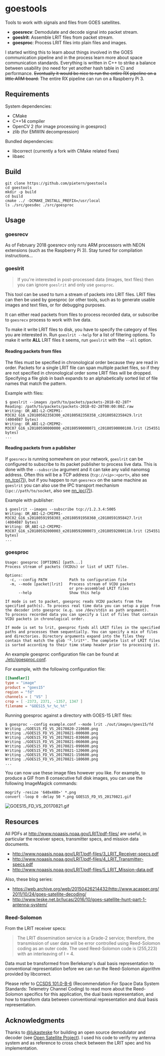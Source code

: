 # goestools

Tools to work with signals and files from GOES satellites.

* **goesrecv**: Demodulate and decode signal into packet stream.
* **goeslrit**: Assemble LRIT files from packet stream.
* **goesproc**: Process LRIT files into plain files and images.

I started writing this to learn about things involved in the GOES
communication pipeline and in the process learn more about space
communication standards. Everything is written in C++ to strike a
balance between usability (no need for yet another hash table in C)
and performance. ~~Eventually it would be nice to run the entire RX
pipeline on a little ARM board.~~ The entire RX pipeline can run on a
Raspberry Pi 3.

## Requirements

System dependencies:

* CMake
* C++14 compiler
* OpenCV 2 (for image processing in goesproc)
* zlib (for EMWIN decompression)

Bundled dependencies:

* libcorrect (currently a fork with CMake related fixes)
* libaec

## Build

``` shell
git clone https://github.com/pietern/goestools
cd goestools
mkdir -p build
cd build
cmake ../ -DCMAKE_INSTALL_PREFIX=/usr/local
ls ./src/goesdec ./src/goesproc
```

## Usage

### goesrecv

As of February 2018 goesrecv only runs ARM processors with NEON
extensions (such as the Raspberry Pi 3). Stay tuned for compilation
instructions...

### goeslrit

> If you're interested in post-processed data (images, text files)
> then you can ignore `goeslrit` and only use `goesproc`.

This tool can be used to turn a stream of packets into LRIT files.
LRIT files can then be used by goesproc (or other tools, such as to
generate usable images and text files, or for debugging purposes.

It can either read packets from files to process recorded data, or
subscribe to `goesrecv` process to work with live data.

To make it write LRIT files to disk, you have to specify the category
of files you are interested in. Run `goeslrit --help` for a list of
filtering options. To make it write **ALL** LRIT files it seems, run
`goeslrit` with the `--all` option.

#### Reading packets from files

The files must be specified in chronological order because they are
read in order. Packets for a single LRIT file can span multiple packet
files, so if they are not specified in chronological order some LRIT
files will be dropped. Specifying a file glob in bash expands to an
alphabetically sorted list of file names that match the pattern.

Example with files:

``` shell
$ goeslrit --images /path/to/packets/packets-2018-02-28T*
Reading: /path/to/packets/packets-2018-02-28T00:00:00Z.raw
Writing: OR_ABI-L2-CMIPM1-M3C02_G16_s20180582358300_e20180582358358_c20180582358429.lrit (4004087 bytes)
Writing: OR_ABI-L2-CMIPM2-M3C07_G16_s20180590000000_e20180590000071_c20180590000108.lrit (254551 bytes)
...
```

#### Reading packets from a publisher

If `goesrecv` is running somewhere on your network, `goeslrit` can be
configured to subscribe to its packet publisher to process live data.
This is done with the `--subscribe` argument and it can take any valid
nanomsg address. Often this will be a TCP address
(`tcp://<ip>:<port>`, also see [nn_tcp(7)][nn_tcp]), but if you happen
to run `goesrecv` on the same machine as `goeslrit` you can also use
the IPC transport mechanism (`ipc://path/to/socket`, also see
[nn_ipc(7)][nn_ipc]).

[nn_tcp]: http://nanomsg.org/v1.1.2/nn_tcp.html
[nn_ipc]: http://nanomsg.org/v1.1.2/nn_ipc.html

Example with publisher:

``` shell
$ goeslrit --images --subscribe tcp://1.2.3.4:5005
Writing: OR_ABI-L2-CMIPM1-M3C02_G16_s20180591958303_e20180591958360_c20180591958427.lrit (4004087 bytes)
Writing: OR_ABI-L2-CMIPM2-M3C07_G16_s20180592000003_e20180592000073_c20180592000110.lrit (254551 bytes)
...
```

### goesproc

```
Usage: goesproc [OPTIONS] [path...]
Process stream of packets (VCDUs) or list of LRIT files.

Options:
  -c, --config PATH          Path to configuration file
  -m, --mode [packet|lrit]   Process stream of VCDU packets
                             or pre-assembled LRIT files
      --help                 Show this help

If mode is set to packet, goesproc reads VCDU packets from the
specified path(s). To process real time data you can setup a pipe from
the decoder into goesproc (e.g. use /dev/stdin as path argument).
To process recorded data you can specify a list of files that contain
VCDU packets in chronological order.

If mode is set to lrit, goesproc finds all LRIT files in the specified
paths and processes them sequentially. You can specify a mix of files
and directories. Directory arguments expand into the files they
contain that match the glob '*.lrit*'. The complete list of LRIT files
is sorted according to their time stamp header prior to processing it.
```

An example goesproc configuration file can be found at
[./etc/goesproc.conf](etc/goesproc.conf).

For example, with the following configuration file:

``` toml
[[handler]]
type = "image"
product = "goes15"
region = "fd"
channels = [ "VS" ]
crop = [ -2373, 2371, -1357, 1347 ]
filename = "GOES15_%r_%c_%t"
```

Running goesproc against a directory with GOES-15 LRIT files:

``` shell
$ goesproc --config example.conf --mode lrit ./out/images/goes15/fd
Writing ./GOES15_FD_VS_20170820-210600.png
Writing ./GOES15_FD_VS_20170821-000600.png
Writing ./GOES15_FD_VS_20170821-030600.png
Writing ./GOES15_FD_VS_20170821-060600.png
Writing ./GOES15_FD_VS_20170821-090600.png
Writing ./GOES15_FD_VS_20170821-120600.png
Writing ./GOES15_FD_VS_20170821-150600.png
Writing ./GOES15_FD_VS_20170821-180600.png
...
```

You can now use these image files however you like. For example, to
produce a GIF from 8 consecutive full disk images, you can use the
following ImageMagick commands:

``` shell
mogrify -resize '640x480>' *.png
convert -loop 0 -delay 50 *.png GOES15_FD_VS_20170821.gif
```

![GOES15_FD_VS_20170821.gif](./images/GOES15_FD_VS_20170821.gif)

## Resources

All PDFs at http://www.noaasis.noaa.gov/LRIT/pdf-files/ are useful, in
particular the receiver specs, transmitter specs, and mission data
documents.

* http://www.noaasis.noaa.gov/LRIT/pdf-files/3_LRIT_Receiver-specs.pdf
* http://www.noaasis.noaa.gov/LRIT/pdf-files/4_LRIT_Transmitter-specs.pdf
* http://www.noaasis.noaa.gov/LRIT/pdf-files/5_LRIT_Mission-data.pdf

Also, these blog series:

* https://web.archive.org/web/20150426214432/http://www.acasper.org/2011/10/24/goes-satellite-decoding/
* http://www.teske.net.br/lucas/2016/10/goes-satellite-hunt-part-1-antenna-system/

### Reed-Solomon

From the LRIT receiver specs:

> The LRIT dissemination service is a Grade-2 service; therefore, the
> transmission of user data will be error controlled using
> Reed-Solomon coding as an outer code. The used Reed-Solomon code is
> (255,223) with an interleaving of I = 4.

Data must be transformed from Berlekamp's dual basis representation to
conventional representation before we can run the Reed-Solomon
algorithm provided by libcorrect.

Please refer to [CCSDS 101.0-B-6][CCSDS101.0-B-6] (Recommendation For
Space Data System Standards: Telemetry Channel Coding) to read more
about the Reed-Solomon specifics for this application, the dual basis
representation, and how to transform data between conventional
representation and dual basis representation.

[CCSDS101.0-B-6]: https://public.ccsds.org/Pubs/101x0b6s.pdf

## Acknowledgments

Thanks to [@lukasteske](https://twitter.com/lucasteske) for building
an open source demodulator and decoder (see [Open Satellite
Project][OSP]). I used his code to verify my antenna system and as
reference to cross check between the LRIT spec and his implementation.

[OSP]: https://github.com/opensatelliteproject

